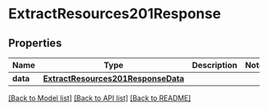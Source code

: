 # ExtractResources201Response

## Properties
Name | Type | Description | Notes
------------ | ------------- | ------------- | -------------
**data** | [**ExtractResources201ResponseData**](ExtractResources201ResponseData.md) |  | 

[[Back to Model list]](../README.md#documentation-for-models) [[Back to API list]](../README.md#documentation-for-api-endpoints) [[Back to README]](../README.md)


